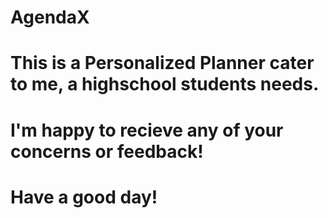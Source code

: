 # AgendaX
# This is a Personalized Planner cater to me, a highschool students needs.
# I'm happy to recieve any of your concerns or feedback!
# Have a good day!